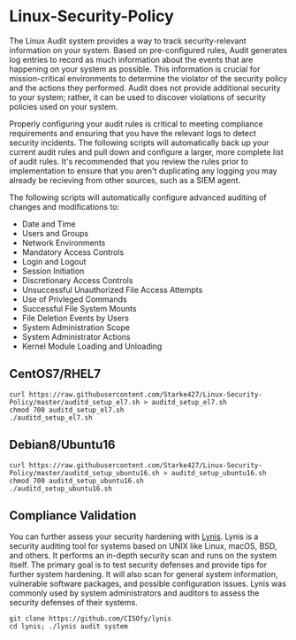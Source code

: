 # Linux-Security-Policy

The Linux Audit system provides a way to track security-relevant information on your system. Based on pre-configured rules, Audit generates log entries to record as much information about the events that are happening on your system as possible. This information is crucial for mission-critical environments to determine the violator of the security policy and the actions they performed. Audit does not provide additional security to your system; rather, it can be used to discover violations of security policies used on your system.

Properly configuring your audit rules is critical to meeting compliance requirements and ensuring that you have the relevant logs to detect security incidents. The following scripts will automatically back up your current audit rules and pull down and configure a larger, more complete list of audit rules. It's recommended that you review the rules prior to implementation to ensure that you aren't duplicating any logging you may already be recieving from other sources, such as a SIEM agent.

The following scripts will automatically configure advanced auditing of changes and modifications to:
* Date and Time
* Users and Groups
* Network Environments
* Mandatory Access Controls
* Login and Logout
* Session Initiation
* Discretionary Access Controls
* Unsuccessful Unauthorized File Access Attempts
* Use of Privleged Commands
* Successful File System Mounts
* File Deletion Events by Users
* System Administration Scope
* System Administrator Actions
* Kernel Module Loading and Unloading

## CentOS7/RHEL7

```
curl https://raw.githubusercontent.com/Starke427/Linux-Security-Policy/master/auditd_setup_el7.sh > auditd_setup_el7.sh
chmod 700 auditd_setup_el7.sh
./auditd_setup_el7.sh
```

## Debian8/Ubuntu16

```
curl https://raw.githubusercontent.com/Starke427/Linux-Security-Policy/master/auditd_setup_ubuntu16.sh > auditd_setup_ubuntu16.sh
chmod 700 auditd_setup_ubuntu16.sh
./auditd_setup_ubuntu16.sh
```

## Compliance Validation

You can further assess your security hardening with [Lynis](https://github.com/CISOfy/Lynis). Lynis is a security auditing tool for systems based on UNIX like Linux, macOS, BSD, and others. It performs an in-depth security scan and runs on the system itself. The primary goal is to test security defenses and provide tips for further system hardening. It will also scan for general system information, vulnerable software packages, and possible configuration issues. Lynis was commonly used by system administrators and auditors to assess the security defenses of their systems. 

```
git clone https://github.com/CISOfy/lynis
cd lynis; ./lynis audit system
 
 ```
